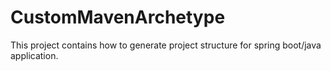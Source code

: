 # CustomMavenArchetype

This project contains how to generate project structure for spring boot/java application.
